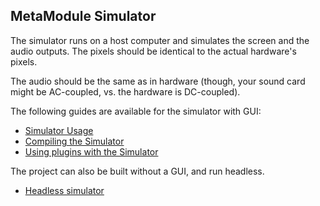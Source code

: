 ## MetaModule Simulator


The simulator runs on a host computer and simulates the screen and the audio
outputs. The pixels should be identical to the actual hardware's pixels.

The audio should be the same as in hardware (though, your sound card might be
AC-coupled, vs. the hardware is DC-coupled).

The following guides are available for the simulator with GUI:

- [Simulator Usage](../docs/simulator-usage.md)
- [Compiling the Simulator](../docs/simulator-building.md)
- [Using plugins with the Simulator](../docs/simulator-ext-plugins.md)

The project can also be built without a GUI, and run headless.

- [Headless simulator](README-headless.md)

